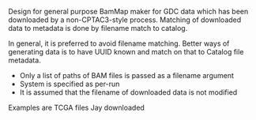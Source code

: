 Design for general purpose BamMap maker for GDC data which has been downloaded 
by a non-CPTAC3-style process.  Matching of downloaded data to metadata is done
by filename match to catalog.  

In general, it is preferred to avoid filename matching.  Better ways of generating
data is to have UUID known and match on that to Catalog file metadata.

* Only a list of paths of BAM files is passed as a filename argument
* System is specified as per-run
* It is assumed that the filename of downloaded data is not modified

Examples are TCGA files Jay downloaded
